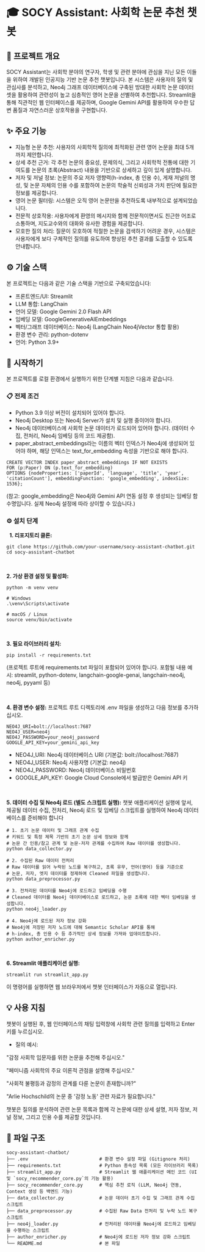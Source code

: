 # 🎓 SOCY Assistant: 사회학 논문 추천 챗봇

## 🚀 프로젝트 개요
SOCY Assistant는 사회학 분야의 연구자, 학생 및 관련 분야에 관심을 지닌 모든 이들을 위하여 개발된 인공지능 기반 논문 추천 챗봇입니다. 본 시스템은 사용자의 질의 및 관심사를 분석하고, Neo4j 그래프 데이터베이스에 구축된 방대한 사회학 논문 데이터셋을 활용하여 관련성이 높고 심층적인 영어 논문을 선별하여 추천합니다. Streamlit을 통해 직관적인 웹 인터페이스를 제공하며, Google Gemini API를 활용하여 우수한 답변 품질과 자연스러운 상호작용을 구현합니다.

## ✨ 주요 기능
- 지능형 논문 추천: 사용자의 사회학적 질의에 최적화된 관련 영어 논문을 최대 5개까지 제안합니다.
- 상세 추천 근거: 각 추천 논문의 중요성, 문제의식, 그리고 사회학적 전통에 대한 기여도를 논문의 초록(Abstract) 내용을 기반으로 상세하고 깊이 있게 설명합니다.
- 저자 및 저널 정보: 논문의 주요 저자 영향력(h-index, 총 인용 수), 게재 저널의 명성, 및 논문 자체의 인용 수를 포함하여 논문의 학술적 신뢰성과 가치 판단에 필요한 정보를 제공합니다.
- 영어 논문 필터링: 시스템은 오직 영어 논문만을 추천하도록 내부적으로 설계되었습니다.
- 전문적 상호작용: 사용자에게 환영의 메시지와 함께 전문적이면서도 친근한 어조로 소통하며, 지도교수와의 대화와 유사한 경험을 제공합니다.
- 모호한 질의 처리: 질문이 모호하여 적절한 논문을 검색하기 어려운 경우, 시스템은 사용자에게 보다 구체적인 질의를 유도하여 향상된 추천 결과를 도출할 수 있도록 안내합니다.

## ⚙️ 기술 스택
본 프로젝트는 다음과 같은 기술 스택을 기반으로 구축되었습니다:

- 프론트엔드/UI: Streamlit
- LLM 통합: LangChain
- 언어 모델: Google Gemini 2.0 Flash API
- 임베딩 모델: GoogleGenerativeAIEmbeddings
- 벡터/그래프 데이터베이스: Neo4j (LangChain Neo4jVector 통합 활용)
- 환경 변수 관리: python-dotenv
- 언어: Python 3.9+

## 🚀 시작하기
본 프로젝트를 로컬 환경에서 실행하기 위한 단계별 지침은 다음과 같습니다.

### 📋 전제 조건
- Python 3.9 이상 버전이 설치되어 있어야 합니다.
- Neo4j Desktop 또는 Neo4j Server가 설치 및 실행 중이어야 합니다.
- Neo4j 데이터베이스에 사회학 논문 데이터가 로드되어 있어야 합니다. (데이터 수집, 전처리, Neo4j 임베딩 등의 코드 제공함).
- paper_abstract_embeddings라는 이름의 벡터 인덱스가 Neo4j에 생성되어 있어야 하며, 해당 인덱스는 text_for_embedding 속성을 기반으로 해야 합니다.

```
CREATE VECTOR INDEX paper_abstract_embeddings IF NOT EXISTS
FOR (p:Paper) ON (p.text_for_embedding)
OPTIONS {nodeProperties: ['paperId', 'language', 'title', 'year', 'citationCount'], embeddingFunction: 'google_embedding', indexSize: 1536};
```
(참고: google_embedding은 Neo4j와 Gemini API 연동 설정 후 생성되는 임베딩 함수명입니다. 실제 Neo4j 설정에 따라 상이할 수 있습니다.)

### ⚙️ 설치 단계
&nbsp;
**1. 리포지토리 클론:**
```
git clone https://github.com/your-username/socy-assistant-chatbot.git
cd socy-assistant-chatbot
```
&nbsp;

**2. 가상 환경 설정 및 활성화:**
```
python -m venv venv

# Windows
.\venv\Scripts\activate

# macOS / Linux
source venv/bin/activate
```

&nbsp;

**3. 필요 라이브러리 설치:**

```
pip install -r requirements.txt
```
(프로젝트 루트에 requirements.txt 파일이 포함되어 있어야 합니다. 포함될 내용 예시: streamlit, python-dotenv, langchain-google-genai, langchain-neo4j, neo4j, pyyaml 등)

&nbsp;

**4. 환경 변수 설정:**
프로젝트 루트 디렉토리에 .env 파일을 생성하고 다음 정보를 추가하십시오.
```
NEO4J_URI=bolt://localhost:7687
NEO4J_USER=neo4j
NEO4J_PASSWORD=your_neo4j_password
GOOGLE_API_KEY=your_gemini_api_key
```
- NEO4J_URI: Neo4j 데이터베이스 URI (기본값: bolt://localhost:7687)
- NEO4J_USER: Neo4j 사용자명 (기본값: neo4j)
- NEO4J_PASSWORD: Neo4j 데이터베이스 비밀번호
- GOOGLE_API_KEY: Google Cloud Console에서 발급받은 Gemini API 키

&nbsp;

**5. 데이터 수집 및 Neo4j 로드 (별도 스크립트 실행):**
챗봇 애플리케이션 실행에 앞서, 제공될 데이터 수집, 전처리, Neo4j 로드 및 임베딩 스크립트를 실행하여 Neo4j 데이터베이스를 준비해야 합니다
```
# 1. 초기 논문 데이터 및 그래프 관계 수집
# 키워드 및 특정 제목 기반의 초기 논문 상세 정보와 함께
# 논문 간 인용/참고 관계 및 논문-저자 관계를 수집하여 Raw 데이터를 생성합니다.
python data_collector.py

# 2. 수집된 Raw 데이터 전처리
# Raw 데이터를 읽어 누락된 노드를 복구하고, 초록 유무, 언어(영어) 등을 기준으로
# 논문, 저자, 엣지 데이터를 정제하여 Cleaned 파일을 생성합니다.
python data_preprocessor.py

# 3. 전처리된 데이터를 Neo4j에 로드하고 임베딩을 수행
# Cleaned 데이터를 Neo4j 데이터베이스로 로드하고, 논문 초록에 대한 벡터 임베딩을 생성합니다.
python neo4j_loader.py

# 4. Neo4j에 로드된 저자 정보 강화
# Neo4j에 저장된 저자 노드에 대해 Semantic Scholar API를 통해
# h-index, 총 인용 수 등 추가적인 상세 정보를 가져와 업데이트합니다.
python author_enricher.py

```
&nbsp;

**6. Streamlit 애플리케이션 실행:**
```
streamlit run streamlit_app.py
```
이 명령어를 실행하면 웹 브라우저에서 챗봇 인터페이스가 자동으로 열립니다.

## 💡 사용 지침
챗봇이 실행된 후, 웹 인터페이스의 채팅 입력창에 사회학 관련 질의를 입력하고 Enter 키를 누르십시오.

- 질의 예시:

"감정 사회학 입문자를 위한 논문을 추천해 주십시오."

"페미니즘 사회학의 주요 이론적 관점을 설명해 주십시오."

"사회적 불평등과 감정의 관계를 다룬 논문이 존재합니까?"

"Arlie Hochschild의 논문 중 '감정 노동' 관련 자료가 필요합니다."


챗봇은 질의를 분석하여 관련 논문 목록과 함께 각 논문에 대한 상세 설명, 저자 정보, 저널 정보, 그리고 인용 수를 제공할 것입니다.

## 📁 파일 구조
```
socy-assistant-chatbot/
├── .env                          # 환경 변수 설정 파일 (Gitignore 처리)
├── requirements.txt              # Python 종속성 목록 (모든 라이브러리 목록)
├── streamlit_app.py              # Streamlit 웹 애플리케이션 메인 코드 (UI 및 `socy_recommender_core.py`의 기능 활용)
├── socy_recommender_core.py      # 핵심 추천 로직 (LLM, Neo4j 연동, Context 생성 등 백엔드 기능)
├── data_collector.py             # 논문 데이터 초기 수집 및 그래프 관계 수집 스크립트
├── data_preprocessor.py          # 수집된 Raw Data 전처리 및 누락 노드 복구 스크립트
├── neo4j_loader.py               # 전처리된 데이터를 Neo4j에 로드하고 임베딩을 수행하는 스크립트
├── author_enricher.py            # Neo4j에 로드된 저자 정보 강화 스크립트
└── README.md                     # 본 파일
```
